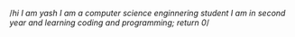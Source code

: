 /*hi I am yash 
I am a computer science enginnering student 
I am in second year and learning coding and programming;
return 0*/
